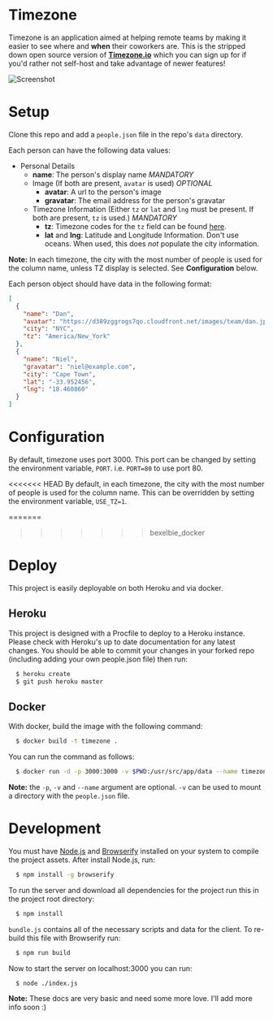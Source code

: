 # Timezone

Timezone is an application aimed at helping remote teams by making it easier
to see where and **when** their coworkers are. This is the stripped down open
source version of **[Timezone.io](http://timezone.io)** which you can sign
up for if you'd rather not self-host and take advantage of newer features!

![Screenshot](https://dl.dropboxusercontent.com/u/50627698/timezone-github.png)

# Setup

Clone this repo and add a `people.json` file in the repo's `data` directory.

Each person can have the following data values:

* Personal Details
  * **name**: The person's display name *MANDATORY*
  * Image (If both are present, `avatar` is used) *OPTIONAL*
    * **avatar**: A url to the person's image
    * **gravatar**: The email address for the person's gravatar
  * Timezone Information (Either `tz` or `lat` and `lng` must be present. If both are present, `tz` is used.) *MANDATORY*
    * **tz**: Timezone codes for the `tz` field can be found [here](http://momentjs.com/timezone/).
    * **lat** and **lng**: Latitude and Longitude Information.  Don't use oceans.  When used, this does *not* populate the city information.

**Note:** In each timezone, the city with the most number of people is used for the column name, unless TZ display is selected.  See **Configuration** below.

Each person object should have data in the following format:

```json
[
  {
    "name": "Dan",
    "avatar": "https://d389zggrogs7qo.cloudfront.net/images/team/dan.jpg",
    "city": "NYC",
    "tz": "America/New_York"
  },
  {
    "name": "Niel",
    "gravatar": "niel@example.com",
    "city": "Cape Town",
    "lat": "-33.952456",
    "lng": "18.460860"
  }
]
```

# Configuration

By default, timezone uses port 3000.  This port can be changed by setting
the environment variable, `PORT`.  i.e. `PORT=80` to use port 80.

<<<<<<< HEAD
By default, in each timezone, the city with the most number of people
is used for the column name.  This can be overridden by setting the
environment variable, `USE_TZ=1`.

=======
>>>>>>> bexelbie_docker
# Deploy

This project is easily deployable on both Heroku and via docker.

## Heroku

This project is designed with a Procfile to deploy to a Heroku
instance. Please check with Heroku's up to date documentation for any
latest changes. You should be able to commit your changes in your forked
repo (including adding your own people.json file) then run:

```bash
  $ heroku create
  $ git push heroku master
```
## Docker

With docker, build the image with the following command:

```bash
  $ docker build -t timezone .
```

You can run the command as follows:

```bash
  $ docker run -d -p 3000:3000 -v $PWD:/usr/src/app/data --name timezone timezone
```

**Note:** the `-p`, `-v` and `--name` argument are optional.  `-v`
can be used to mount a directory with the `people.json` file.

# Development

You must have [Node.js](http://nodejs.org/) and [Browserify](http://browserify.org/)
installed on your system to compile the project assets. After install Node.js, run:

```bash
  $ npm install -g browserify
```

To run the server and download all dependencies for the project run this in the
project root directory:

```bash
  $ npm install
```

`bundle.js` contains all of the necessary scripts and data for the client.
To re-build this file with Browserify run:

```bash
  $ npm run build
```

Now to start the server on localhost:3000 you can run:

```bash
  $ node ./index.js
```

**Note:** These docs are very basic and need some more love. I'll add more info
soon  :)

